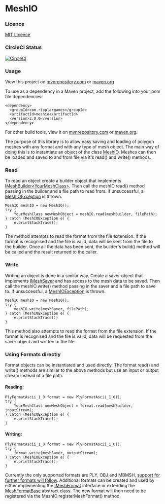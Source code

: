 # MeshIO
<h3>Licence</h3>

[MIT Licence](LICENSE)


<h3>CircleCI Status</h3>

[![CircleCI](https://circleci.com/gh/NathanJAdams/MeshIO/tree/master.svg?style=svg)](https://circleci.com/gh/NathanJAdams/MeshIO/tree/master)


<h3>Usage</h3>

View this project on [mvnrepository.com](https://mvnrepository.com/artifact/com.ripplargames/meshio)
or [maven.org](https://search.maven.org/#artifactdetails%7Ccom.ripplargames%7Cmeshio%7C1.0.0%7Cjar)

To use as a dependency in a Maven project, add the following into your pom file dependencies:

    <dependency>
      <groupId>com.ripplargames</groupId>
      <artifactId>meshio</artifactId>
      <version>2.0.0</version>
    </dependency>

For other build tools, view it on [mvnrepository.com](https://mvnrepository.com/artifact/com.ripplargames/meshio/1.0.0) or [maven.org](https://search.maven.org/#artifactdetails%7Ccom.ripplargames%7Cmeshio%7C1.0.0%7Cjar).

The purpose of this library is to allow easy saving and loading of polygon meshes with any format and with any type of mesh object.
The main way of doing this is to instantiate an object of the class [MeshIO](src/com/ripplargames/meshio/MeshIO.java).
Meshes can then be loaded and saved to and from file via it's read() and write() methods.


<h3>Read</h3>

To read an object create a builder object that implements [IMeshBuilder&lt;YourMeshClass&gt;](src/com/ripplargames/meshio/IMeshBuilder.java).
Then call the meshIO.read() method passing in the builder and a file path to read from.
If unsuccessful, a [MeshIOException](src/com/ripplargames/meshio/MeshIOException.java) is thrown.

    MeshIO meshIO = new MeshIO();
    try {
        YourMeshClass newMeshObject = meshIO.read(meshBuilder, filePath);
    } catch (MeshIOException e) {
        e.printStackTrace();
    }

The method attempts to read the format from the file extension.
If the format is recognised and the file is valid, data will be sent from the file to the builder.
Once all the data has been sent, the builder's build() method will be called and the result returned to the caller.


<h3>Write</h3>

Writing an object is done in a similar way.
Create a saver object that implements [IMeshSaver](src/com/ripplargames/meshio/IMeshSaver.java) and has access to the mesh data to be saved.
Then call the meshIO.write() method passing in the saver and a file path to save to.
If unsuccessful, a [MeshIOException](src/com/ripplargames/meshio/MeshIOException.java) is thrown.

    MeshIO meshIO = new MeshIO();
    try {
        meshIO.write(meshSaver, filePath);
    } catch (MeshIOException e) {
        e.printStackTrace();
    }

This method also attempts to read the format from the file extension.
If the format is recognised and the file is valid, data will be requested from the saver object and written to the file.


<h3>Using Formats directly</h3>

Format objects can be instantiated and used directly.
The format read() and write() methods are similar to the above methods but use an input or output stream instead of a file path.


<h4>Reading:</h4>

    PlyFormatAscii_1_0 format = new PlyFormatAscii_1_0();
    try {
        YourMeshClass newMeshObject = format.read(meshBuilder, inputStream);
    } catch (MeshIOException e) {
        e.printStackTrace();
    }

<h4>Writing:</h4>

    PlyFormatAscii_1_0 format = new PlyFormatAscii_1_0();
    try {
        format.write(meshSaver, outputStream);
    } catch (MeshIOException e) {
        e.printStackTrace();
    }

Currently the only supported formats are PLY, OBJ and MBMSH, [support for further formats will follow](TODO.md).
Additional formats can be created and used by either implementing the [IMeshFormat](src/com/ripplargames/meshio/IMeshFormat.java) interface or extending the [MeshFormatBase](src/com/ripplargames/meshio/MeshFormatBase.java) abstract class.
The new format will then need to be registered via the MeshIO.registerMeshFormat() method.